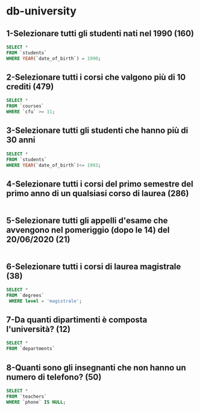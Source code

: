 # db-university

## 1-Selezionare tutti gli studenti nati nel 1990  (160)

````sql
SELECT * 
FROM `students` 
WHERE YEAR(`date_of_birth`) = 1990; 
````

## 2-Selezionare tutti i corsi che valgono più di 10 crediti (479)

````sql
SELECT *
FROM `courses`
WHERE `cfu` >= 11;
````

## 3-Selezionare tutti gli studenti che hanno più di 30 anni

````sql
SELECT * 
FROM `students` 
WHERE YEAR(`date_of_birth`)<= 1993; 
````

## 4-Selezionare tutti i corsi del primo semestre del primo anno di un qualsiasi corso di laurea  (286)

````
````

## 5-Selezionare tutti gli appelli d'esame che avvengono nel pomeriggio (dopo le 14) del 20/06/2020  (21)

````
````

## 6-Selezionare tutti i corsi di laurea magistrale  (38)

````sql
SELECT * 
FROM `degrees`
 WHERE level = 'magistrale'; 
````

## 7-Da quanti dipartimenti è composta l'università? (12)

````sql
SELECT * 
FROM `departments` 
````

## 8-Quanti sono gli insegnanti che non hanno un numero di telefono? (50)

````sql
SELECT * 
FROM `teachers` 
WHERE `phone` IS NULL; 
````